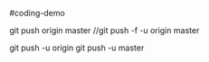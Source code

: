 #coding-demo

git push origin master
//git push -f -u origin master

git push -u origin
git push -u master